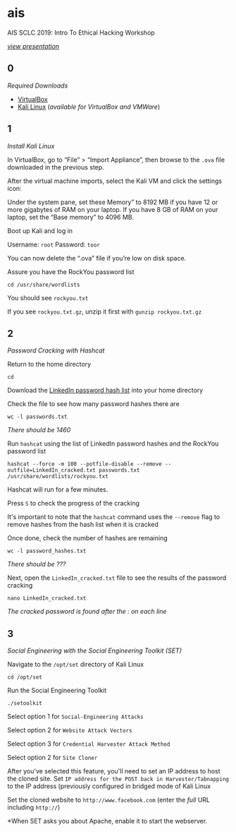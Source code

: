 # ais
AIS SCLC 2019: Intro To Ethical Hacking Workshop

*[view presentation](https://docs.google.com/presentation/d/11q5NdueYcfb-YIdiU8_EaT2s7srxvopdatAkMK9p4wY/edit?usp=sharing)*

## 0
*Required Downloads*
* [VirtualBox](https://www.virtualbox.org/wiki/Downloads)
* [Kali Linux](https://www.offensive-security.com/kali-linux-vm-vmware-virtualbox-image-download/) (*available for VirtualBox and VMWare*)

## 1
*Install Kali Linux*

In VirtualBox, go to “File” > “Import Appliance”, then browse to the `.ova` file downloaded in the previous step.

After the virtual machine imports, select the Kali VM and click the settings icon:

Under the system pane, set these Memory” to 8192 MB if you have 12 or more gigabytes of RAM on your laptop. If you have 8 GB of RAM on your laptop, set the “Base memory” to 4096 MB.

Boot up Kali and log in

Username: `root`
Password: `toor`

You can now delete the “.ova” file if you’re low on disk space.

Assure you have the RockYou password list

```shell
cd /usr/share/wordlists
```

You should see `rockyou.txt`

If you see `rockyou.txt.gz`, unzip it first with `gunzip rockyou.txt.gz`

## 2 
*Password Cracking with Hashcat*

Return to the home directory

```shell
cd
```

Download the [LinkedIn password hash list](https://raw.githubusercontent.com/clingeric/ais/master/passwords.txt) into your home directory

Check the file to see how many password hashes there are

```shell
wc -l passwords.txt
```

*There should be 1460*

Run `hashcat` using the list of LinkedIn password hashes and the RockYou password list

```shell
hashcat --force -m 100 --potfile-disable --remove --outfile=LinkedIn_cracked.txt passwords.txt /usr/share/wordlists/rockyou.txt
```

Hashcat will run for a few minutes.

Press `S` to check the progress of the cracking

It's important to note that the `hashcat` command uses the `--remove` flag to remove hashes from the hash list when it is cracked

Once done, check the number of hashes are remaining

```shell
wc -l password_hashes.txt
```

*There should be ???*

Next, open the `LinkedIn_cracked.txt` file to see the results of the password cracking

```shell
nano LinkedIn_cracked.txt
```

*The cracked password is found after the : on each line*

## 3

*Social Engineering with the Social Engineering Toolkit (SET)*

Navigate to the `/opt/set` directory of Kali Linux

```shell
cd /opt/set
```

Run the Social Engineering Toolkit

```shell
./setoolkit
```

Select option 1 for `Social-Engineering Attacks`

Select option 2 for `Website Attack Vectors`

Select option 3 for `Credential Harvester Attack Method`

Select option 2 for `Site Cloner`

After you've selected this feature, you'll need to set an IP address to host the cloned site. Set `IP address for the POST back in Harvester/Tabnapping` to the IP address (previously configured in bridged mode of Kali Linux

Set the cloned website to `http://www.facebook.com` (enter the *full* URL including `http://`)

*When SET asks you about Apache, enable it to start the webserver.

